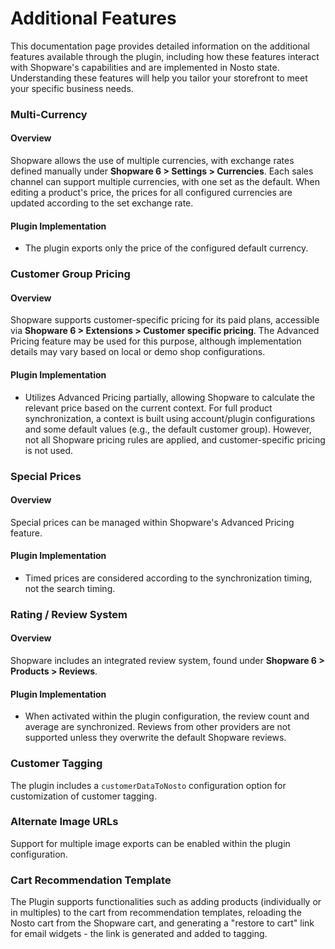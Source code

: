 # Additional Features

This documentation page provides detailed information on the additional features available through the plugin, including how these features interact with Shopware's capabilities and are implemented in Nosto state. Understanding these features will help you tailor your storefront to meet your specific business needs.

### Multi-Currency

#### Overview

Shopware allows the use of multiple currencies, with exchange rates defined manually under **Shopware 6 > Settings > Currencies**. Each sales channel can support multiple currencies, with one set as the default. When editing a product's price, the prices for all configured currencies are updated according to the set exchange rate.

#### Plugin Implementation

* The plugin exports only the price of the configured default currency.

### Customer Group Pricing

#### Overview

Shopware supports customer-specific pricing for its paid plans, accessible via **Shopware 6 > Extensions > Customer specific pricing**. The Advanced Pricing feature may be used for this purpose, although implementation details may vary based on local or demo shop configurations.

#### Plugin Implementation

* Utilizes Advanced Pricing partially, allowing Shopware to calculate the relevant price based on the current context. For full product synchronization, a context is built using account/plugin configurations and some default values (e.g., the default customer group). However, not all Shopware pricing rules are applied, and customer-specific pricing is not used.

### Special Prices

#### Overview

Special prices can be managed within Shopware's Advanced Pricing feature.

#### Plugin Implementation

* Timed prices are considered according to the synchronization timing, not the search timing.

### Rating / Review System

#### Overview

Shopware includes an integrated review system, found under **Shopware 6 > Products > Reviews**.

#### Plugin Implementation

* When activated within the plugin configuration, the review count and average are synchronized. Reviews from other providers are not supported unless they overwrite the default Shopware reviews.

### Customer Tagging

The plugin includes a `customerDataToNosto` configuration option for customization of customer tagging.

### Alternate Image URLs

Support for multiple image exports can be enabled within the plugin configuration.

### Cart Recommendation Template

The Plugin supports functionalities such as adding products (individually or in multiples) to the cart from recommendation templates, reloading the Nosto cart from the Shopware cart, and generating a "restore to cart" link for email widgets - the link is generated and added to tagging.&#x20;
